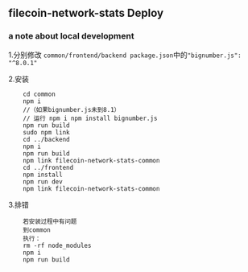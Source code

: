 ## filecoin-network-stats Deploy
### a note about local development

1.分别修改 `common/frontend/backend package.json`中的`"bignumber.js": "^8.0.1"`    

2.安装

        cd common
        npm i 
        //（如果bignumber.js未到8.1）
        // 运行 npm i npm install bignumber.js
        npm run build
        sudo npm link
        cd ../backend
        npm i
        npm run build
        npm link filecoin-network-stats-common
        cd ../frontend
        npm install
        npm run dev
        npm link filecoin-network-stats-common

3.排错

        若安装过程中有问题
        到common
        执行：
        rm -rf node_modules
        npm i
        npm run build